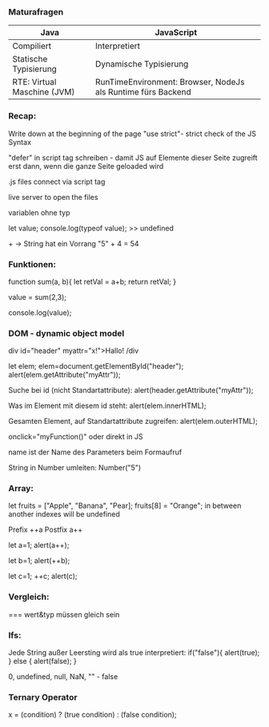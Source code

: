 <h3>Maturafragen</h3>

<table>
<thead>
    <tr>
        <th>Java</th>
        <th>JavaScript</th>
    </tr>
</thead>
<tbody>
    <tr>
        <td>Compiliert</td>
        <td>Interpretiert</td>
    </tr>
     <tr>
        <td>Statische Typisierung</td>
        <td>Dynamische Typisierung</td>
    </tr>
     <tr>
        <td>RTE: Virtual Maschine (JVM)</td>
        <td>RunTimeEnvironment: Browser, NodeJs als Runtime fürs Backend</td>
    </tr>
</tbody>
</table>

<h3>Recap: </h3>

<p>Write down at the beginning of the page "use strict"- strict check of the JS Syntax</p>

<p> "defer" in script tag schreiben - damit JS auf Elemente dieser Seite zugreift erst dann, wenn die ganze Seite geloaded wird</p>

<p> .js files connect via script tag </p>

<p> live server to open the files </p>

<p> variablen ohne typ </p>
<p> let value; console.log(typeof value); >> undefined</p>

<p>+ -> String hat ein Vorrang "5" + 4 = 54</p>

<h3>Funktionen: </h3>

<p>
function sum(a, b){
 let retVal = a+b;
  return retVal;
}

value = sum(2,3);

console.log(value);</p>

<h3>DOM - dynamic object model</h3>

<p> div id="header" myattr="x!">Hallo! /div </p>

<p>let elem;
elem=document.getElementById("header");
alert(elem.getAttribute("myAttr"));</p>

<p>Suche bei id (nicht Standartattribute): alert(header.getAttribute("myAttr"));</p>

<p>Was im Element mit diesem id steht: alert(elem.innerHTML);</p>

<p>Gesamten Element, auf Standartattribute zugreifen: alert(elem.outerHTML);</p>

<p>onclick="myFunction()" oder direkt in JS</p>

<p>name ist der Name des Parameters beim Formaufruf</p>

<p> String in Number umleiten: Number("5") </p>

<h3>Array: </h3>

<p>let fruits = ["Apple", "Banana", "Pear]; fruits[8] = "Orange"; in between another indexes will be undefined</p>

<p>Prefix ++a Postfix a++ </p>

<p>let a=1;
alert(a++);

let b=1;
alert(++b);

let c=1;
++c;
alert(c);</p>

<h3>Vergleich: </h3>

<p> === wert&typ müssen gleich sein </p>

<h3>Ifs: </h3>

<p>Jede String außer Leersting wird als true interpretiert: 
if("false"){
  alert(true);
} else {
  alert(false);
} </p>

<p>0, undefined, null, NaN, "" - false</p>

<h3>Ternary Operator</h3>

<p>x = (condition) ? (true condition) : (false condition); </p>




